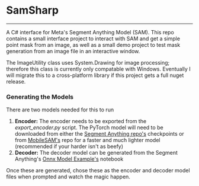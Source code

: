 # SamSharp
---
A C# interface for Meta's Segment Anything Model (SAM). This repo contains a small interface project to interact with SAM and get a simple point mask from an image, as well as a small demo project to test mask generation from an image file in an interactive window.

The ImageUtility class uses System.Drawing for image processing; therefore this class is currently only compatable with Windows. Eventually I will migrate this to a cross-platform library if this project gets a full nuget release.

### Generating the Models ###
There are two models needed for this to run

1. <b>Encoder:</b> The encoder needs to be exported from the <i>export_encoder.py</i> script. The PyTorch model will need to be downloaded from either the [Segment Anything repo's](https://github.com/facebookresearch/segment-anything) checkpoints or from [MobileSAM's](https://github.com/ChaoningZhang/MobileSAM/blob/master/weights/mobile_sam.pt) repo for a faster and much lighter model (recommended if your harder isn't as beefy)
2. <b>Decoder:</b> The decoder model can be generated from the Segment Anything's [Onnx Model Example's](https://github.com/facebookresearch/segment-anything/blob/main/notebooks/onnx_model_example.ipynb) notebook

Once these are generated, chose these as the encoder and decoder model files when prompted and watch the magic happen.